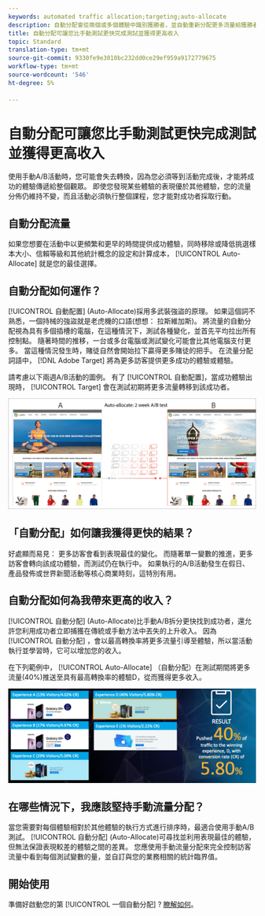```yaml
---
keywords: automated traffic allocation;targeting;auto-allocate
description: 自動分配會從兩個或多個體驗中識別獲勝者，並自動重新分配更多流量給獲勝者以增加轉換，同時測試會繼續執行和學習。
title: 自動分配可讓您比手動測試更快完成測試並獲得更高收入
topic: Standard
translation-type: tm+mt
source-git-commit: 9330fe9e3010bc232dd0ce29ef959a9172779675
workflow-type: tm+mt
source-wordcount: '546'
ht-degree: 5%

---
```



# 自動分配可讓您比手動測試更快完成測試並獲得更高收入

使用手動A/B活動時，您可能會失去轉換，因為您必須等到活動完成後，才能將成功的體驗傳遞給整個觀眾。 即使您發現某些體驗的表現優於其他體驗，您的流量分佈仍維持不變，而且活動必須執行整個課程，您才能對成功者採取行動。

## 自動分配流量

如果您想要在活動中以更頻繁和更早的時間提供成功體驗，同時移除或降低挑選樣本大小、信賴等級和其他統計概念的設定和計算成本， [!UICONTROL Auto-Allocate] 就是您的最佳選擇。

## 自動分配如何運作？

[!UICONTROL 自動配置] (Auto-Allocate)採用多武裝強盜的原理。 如果這個詞不熟悉，一個持械的強盜就是老虎機的口語(想想： 拉斯維加斯)。 將流量的自動分配視為具有多個插槽的電腦，在這種情況下，測試各種變化，並首先平均拉出所有控制點。 隨著時間的推移，一台或多台電腦或測試變化可能會比其他電腦支付更多。 當這種情況發生時，賭徒自然會開始拉下贏得更多賭徒的把手。 在流量分配詞語中， [!DNL Adobe Target] 將為更多訪客提供更多成功的體驗或體驗。

請考慮以下兩週A/B活動的圖例。 有了 [!UICONTROL 自動配置]，當成功體驗出現時， [!UICONTROL Target] 會在測試初期將更多流量轉移到該成功者。

![自動分配圖](/help/c-activities/automated-traffic-allocation/assets/Auto-Allocate-test.png)

## 「自動分配」如何讓我獲得更快的結果？

好處顯而易見： 更多訪客會看到表現最佳的變化。 而隨著單一變數的推進，更多訪客會轉向該成功體驗，而測試仍在執行中。 如果執行的A/B活動發生在假日、產品發佈或世界新聞活動等核心商業時刻，這特別有用。

## 自動分配如何為我帶來更高的收入？

[!UICONTROL 自動分配] (Auto-Allocate)比手動A/B拆分更快找到成功者，還允許您利用成功者立即捕獲在傳統或手動方法中丟失的上升收入。 因為 [!UICONTROL 自動分配] ，會以最高轉換率將更多流量引導至體驗，所以當活動執行並學習時，它可以增加您的收入。

在下列範例中， [!UICONTROL Auto-Allocate] （自動分配）在測試期間將更多流量(40%)推送至具有最高轉換率的體驗D，從而獲得更多收入。

![自動分配提供更高的收入圖示](/help/c-activities/automated-traffic-allocation/assets/five-experiences.png)

## 在哪些情況下，我應該堅持手動流量分配？

當您需要對每個體驗相對於其他體驗的執行方式進行排序時，最適合使用手動A/B測試。 [!UICONTROL 自動分配] (Auto-Allocate)可尋找並利用表現最佳的體驗，但無法保證表現較差的體驗之間的差異。 您應使用手動流量分配來完全控制訪客流量中看到每個測試變數的量，並自訂與您的業務相關的統計臨界值。

## 開始使用

準備好啟動您的第 [!UICONTROL 一個自動分配] ? [瞭解如何](/help/c-activities/automated-traffic-allocation/automated-traffic-allocation.md)。

